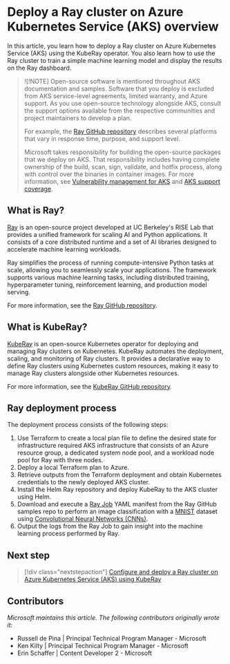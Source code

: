 
# Deploy a Ray cluster on Azure Kubernetes Service (AKS) overview

In this article, you learn how to deploy a Ray cluster on Azure Kubernetes Service (AKS) using the KubeRay operator. You also learn how to use the Ray cluster to train a simple machine learning model and display the results on the Ray dashboard.

> ![!NOTE]
> Open-source software is mentioned throughout AKS documentation and samples. Software that you deploy is excluded from AKS service-level agreements, limited warranty, and Azure support. As you use open-source technology alongside AKS, consult the support options available from the respective communities and project maintainers to develop a plan.
>
> For example, the [Ray GitHub repository](https://github.com/ray-project/ray?tab=readme-ov-file#getting-involved) describes several platforms that vary in response time, purpose, and support level.
>
> Microsoft takes responsibility for building the open-source packages that we deploy on AKS. That responsibility includes having complete ownership of the build, scan, sign, validate, and hotfix process, along with control over the binaries in container images. For more information, see [Vulnerability management for AKS](https://github.com/MicrosoftDocs/azure-aks-docs/blob/main/articles/aks/concepts-vulnerability-management.md#aks-container-images) and [AKS support coverage](https://github.com/MicrosoftDocs/azure-aks-docs/blob/main/articles/aks/support-policies.md#aks-support-coverage).

## What is Ray?

[Ray](https://docs.ray.io/en/latest/index.html#) is an open-source project developed at UC Berkeley's RISE Lab that provides a unified framework for scaling AI and Python applications. It consists of a core distributed runtime and a set of AI libraries designed to accelerate machine learning workloads.

Ray simplifies the process of running compute-intensive Python tasks at scale, allowing you to seamlessly scale your applications. The framework supports various machine learning tasks, including distributed training, hyperparameter tuning, reinforcement learning, and production model serving.

For more information, see the [Ray GitHub repository](https://github.com/ray-project/ray).

## What is KubeRay?

[KubeRay](https://docs.ray.io/en/latest/cluster/kubernetes/getting-started.html) is an open-source Kubernetes operator for deploying and managing Ray clusters on Kubernetes. KubeRay automates the deployment, scaling, and monitoring of Ray clusters. It provides a declarative way to define Ray clusters using Kubernetes custom resources, making it easy to manage Ray clusters alongside other Kubernetes resources.

For more information, see the [KubeRay GitHub repository](https://github.com/ray-project/kuberay).

## Ray deployment process

The deployment process consists of the following steps:

1. Use Terraform to create a local plan file to define the desired state for infrastructure required AKS infrastructure that consists of an Azure resource group, a dedicated system node pool, and a workload node pool for Ray with three nodes.
2. Deploy a local Terraform plan to Azure.
3. Retrieve outputs from the Terraform deployment and obtain Kubernetes credentials to the newly deployed AKS cluster.
4. Install the Helm Ray repository and deploy KubeRay to the AKS cluster using Helm.
5. Download and execute a [Ray Job](https://docs.ray.io/en/latest/cluster/running-applications/job-submission/index.html) YAML manifest from the Ray GitHub samples repo to perform an image classification with a [MNIST](https://github.com/cvdfoundation/mnist) dataset using [Convolutional Neural Networks (CNNs)](https://techcommunity.microsoft.com/discussions/machinelearning/what-is-convolutional-neural-network-%E2%80%94-cnn-deep-learning/4184725).
6. Output the logs from the Ray Job to gain insight into the machine learning process performed by Ray.

## Next step

> [!div class="nextstepaction"]
> [Configure and deploy a Ray cluster on Azure Kubernetes Service (AKS) using KubeRay](./deploy-ray-aks.md)

## Contributors

*Microsoft maintains this article. The following contributors originally wrote it:*

- Russell de Pina | Principal Technical Program Manager - Microsoft
- Ken Kilty | Principal Technical Program Manager - Microsoft
- Erin Schaffer | Content Developer 2 - Microsoft
